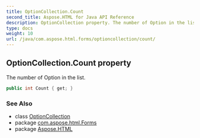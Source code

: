 ```yaml
---
title: OptionCollection.Count
second_title: Aspose.HTML for Java API Reference
description: OptionCollection property. The number of Option in the list
type: docs
weight: 10
url: /java/com.aspose.html.forms/optioncollection/count/
---
```

## OptionCollection.Count property

The number of Option in the list.

```java
public int Count { get; }
```

### See Also

* class [OptionCollection](../)
* package [com.aspose.html.Forms](../../optioncollection/)
* package [Aspose.HTML](../../../)
